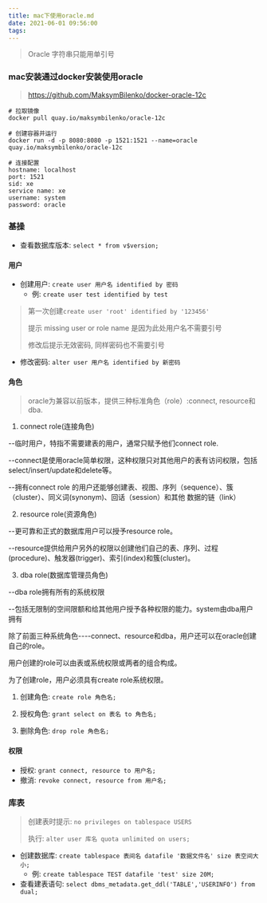 ```yaml
---
title: mac下使用oracle.md
date: 2021-06-01 09:56:00
tags:
---
```


> Oracle 字符串只能用单引号

### mac安装通过docker安装使用oracle
> https://github.com/MaksymBilenko/docker-oracle-12c
```shell
# 拉取镜像
docker pull quay.io/maksymbilenko/oracle-12c

# 创建容器并运行
docker run -d -p 8080:8080 -p 1521:1521 --name=oracle quay.io/maksymbilenko/oracle-12c

# 连接配置
hostname: localhost
port: 1521
sid: xe
service name: xe
username: system
password: oracle
```

### 基操

- 查看数据库版本: `select * from v$version;`

#### 用户

- 创建用户:  `create user 用户名 identified by 密码`
  -   例: `create user test identified by test`

> 第一次创建`create user 'root' identified by '123456'` 
>
> 提示 missing user or role name 是因为此处用户名不需要引号
>
> 修改后提示无效密码, 同样密码也不需要引号

- 修改密码: `alter user 用户名 identified by 新密码`

#### 角色

> oracle为兼容以前版本，提供三种标准角色（role）:connect, resource和dba.

1. connect role(连接角色)

--临时用户，特指不需要建表的用户，通常只赋予他们connect role. 

--connect是使用oracle简单权限，这种权限只对其他用户的表有访问权限，包括select/insert/update和delete等。

--拥有connect role 的用户还能够创建表、视图、序列（sequence）、簇（cluster）、同义词(synonym)、回话（session）和其他 数据的链（link）

 

2. resource role(资源角色)

--更可靠和正式的数据库用户可以授予resource role。

--resource提供给用户另外的权限以创建他们自己的表、序列、过程(procedure)、触发器(trigger)、索引(index)和簇(cluster)。



3. dba role(数据库管理员角色)

--dba role拥有所有的系统权限

--包括无限制的空间限额和给其他用户授予各种权限的能力。system由dba用户拥有



除了前面三种系统角色----connect、resource和dba，用户还可以在oracle创建自己的role。

用户创建的role可以由表或系统权限或两者的组合构成。

为了创建role，用户必须具有create role系统权限。

1. 创建角色: `create role 角色名;`

2. 授权角色:  `grant select on 表名 to 角色名;`

3. 删除角色: `drop role 角色名;`

#### 权限

- 授权: `grant connect, resource to 用户名;`
- 撤消:  `revoke connect, resource from 用户名;`

### 库表

> 创建表时提示:  `no privileges on tablespace USERS`
>
> 执行: `alter user 库名 quota unlimited on users;`



- 创建数据库: `create tablespace 表间名 datafile '数据文件名' size 表空间大小;`
  - 例: `create tablespace TEST datafile 'test' size 20M;`
- 查看建表语句: `select dbms_metadata.get_ddl('TABLE','USERINFO') from dual;`





